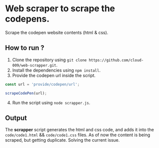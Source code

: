 # Web scraper to scrape the codepens.
Scrape the codepen website contents (html & css).

## How to run ?
1. Clone the repository using `git clone https://github.com/cloud-009/web-scrapper.git`.
2. Install the dependencies using `npm install`.
3. Provide the codepen url inside the script.

```javascript
const url = 'provide/codepen/url';

scrapeCodePen(url);
```

4. Run the script using `node scrapper.js`.

## Output
The **scrapper** script generates the html and css code, and adds it into the `code/code1.html` && `code/code1.css` files.
As of now the content is being scraped, but getting duplicate.
Solving the current issue.
